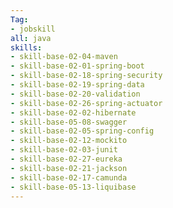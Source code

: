 ```yaml
---
Tag: 
- jobskill
all: java
skills:
- skill-base-02-04-maven 
- skill-base-02-01-spring-boot
- skill-base-02-18-spring-security
- skill-base-02-19-spring-data
- skill-base-02-20-validation
- skill-base-02-26-spring-actuator
- skill-base-02-02-hibernate
- skill-base-05-08-swagger
- skill-base-02-05-spring-config
- skill-base-02-12-mockito
- skill-base-02-03-junit
- skill-base-02-27-eureka
- skill-base-02-21-jackson
- skill-base-02-17-camunda
- skill-base-05-13-liquibase
---
```


